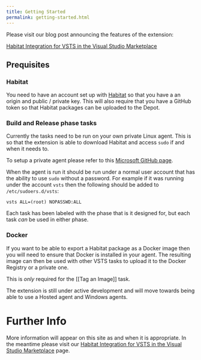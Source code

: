 ```yaml
---
title: Getting Started
permalink: getting-started.html
---
```


Please visit our blog post announcing the features of the extension:

[Habitat Integration for VSTS in the Visual Studio Marketplace](https://blog.chef.io/2017/09/19/habitat-integration-for-vsts-in-visual-studio-marketplace/)

## Prequisites

### Habitat

You need to have an account set up with [Habitat](https://bldr.habitat.sh/#/sign-in) so that you have a an origin and public / private key. This will also require that you have a GitHub token so that Habitat packages can be uploaded to the Depot.

### Build and Release phase tasks

Currently the tasks need to be run on your own private Linux agent. This is so that the extension is able to download Habitat and access `sudo` if and when it needs to.

To setup a private agent please refer to this [Microsoft GitHub page](https://github.com/Microsoft/vsts-agent).

When the agent is run it should be run under a normal user account that has the ability to use `sudo` without a password. For example if it was running under the account `vsts` then the following should be added to `/etc/sudoers.d/vsts`:

```
vsts ALL=(root) NOPASSWD:ALL
```

Each task has been labeled with the phase that is it designed for, but each task _can_ be used in either phase.

### Docker

If you want to be able to export a Habitat package as a Docker image then you will need to ensure that Docker is installed in your agent. The resulting image can then be used with other VSTS tasks to upload it to the Docker Registry or a private one.

This is _only_ required for the [[Tag an Image]] task.

The extension is still under active development and will move towards being able to use a Hosted agent and Windows agents.

# Further Info

More information will appear on this site as and when it is appropriate. In the meantime please visit our [Habitat Integration for VSTS in the Visual Studio Marketplace](https://blog.chef.io/2017/09/19/habitat-integration-for-vsts-in-visual-studio-marketplace/) page.